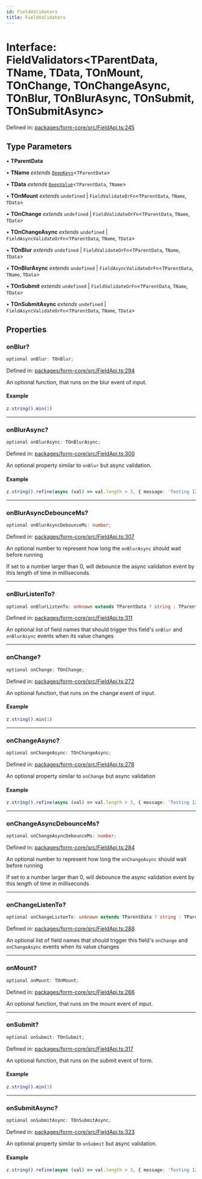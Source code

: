 ```yaml
---
id: FieldValidators
title: FieldValidators
---
```


<!-- DO NOT EDIT: this page is autogenerated from the type comments -->

# Interface: FieldValidators\<TParentData, TName, TData, TOnMount, TOnChange, TOnChangeAsync, TOnBlur, TOnBlurAsync, TOnSubmit, TOnSubmitAsync\>

Defined in: [packages/form-core/src/FieldApi.ts:245](https://github.com/TanStack/form/blob/main/packages/form-core/src/FieldApi.ts#L245)

## Type Parameters

• **TParentData**

• **TName** *extends* [`DeepKeys`](../type-aliases/deepkeys.md)\<`TParentData`\>

• **TData** *extends* [`DeepValue`](../type-aliases/deepvalue.md)\<`TParentData`, `TName`\>

• **TOnMount** *extends* `undefined` \| `FieldValidateOrFn`\<`TParentData`, `TName`, `TData`\>

• **TOnChange** *extends* `undefined` \| `FieldValidateOrFn`\<`TParentData`, `TName`, `TData`\>

• **TOnChangeAsync** *extends* `undefined` \| `FieldAsyncValidateOrFn`\<`TParentData`, `TName`, `TData`\>

• **TOnBlur** *extends* `undefined` \| `FieldValidateOrFn`\<`TParentData`, `TName`, `TData`\>

• **TOnBlurAsync** *extends* `undefined` \| `FieldAsyncValidateOrFn`\<`TParentData`, `TName`, `TData`\>

• **TOnSubmit** *extends* `undefined` \| `FieldValidateOrFn`\<`TParentData`, `TName`, `TData`\>

• **TOnSubmitAsync** *extends* `undefined` \| `FieldAsyncValidateOrFn`\<`TParentData`, `TName`, `TData`\>

## Properties

### onBlur?

```ts
optional onBlur: TOnBlur;
```

Defined in: [packages/form-core/src/FieldApi.ts:294](https://github.com/TanStack/form/blob/main/packages/form-core/src/FieldApi.ts#L294)

An optional function, that runs on the blur event of input.

#### Example

```ts
z.string().min(1)
```

***

### onBlurAsync?

```ts
optional onBlurAsync: TOnBlurAsync;
```

Defined in: [packages/form-core/src/FieldApi.ts:300](https://github.com/TanStack/form/blob/main/packages/form-core/src/FieldApi.ts#L300)

An optional property similar to `onBlur` but async validation.

#### Example

```ts
z.string().refine(async (val) => val.length > 3, { message: 'Testing 123' })
```

***

### onBlurAsyncDebounceMs?

```ts
optional onBlurAsyncDebounceMs: number;
```

Defined in: [packages/form-core/src/FieldApi.ts:307](https://github.com/TanStack/form/blob/main/packages/form-core/src/FieldApi.ts#L307)

An optional number to represent how long the `onBlurAsync` should wait before running

If set to a number larger than 0, will debounce the async validation event by this length of time in milliseconds

***

### onBlurListenTo?

```ts
optional onBlurListenTo: unknown extends TParentData ? string : TParentData extends readonly any[] & IsTuple<TParentData> ? PrefixTupleAccessor<TParentData<TParentData>, AllowedIndexes<TParentData<TParentData>, never>, []> : TParentData extends any[] ? PrefixArrayAccessor<TParentData<TParentData>, [any]> : TParentData extends Date ? never : TParentData extends object ? PrefixObjectAccessor<TParentData<TParentData>, []> : TParentData extends string | number | bigint | boolean ? "" : never[];
```

Defined in: [packages/form-core/src/FieldApi.ts:311](https://github.com/TanStack/form/blob/main/packages/form-core/src/FieldApi.ts#L311)

An optional list of field names that should trigger this field's `onBlur` and `onBlurAsync` events when its value changes

***

### onChange?

```ts
optional onChange: TOnChange;
```

Defined in: [packages/form-core/src/FieldApi.ts:272](https://github.com/TanStack/form/blob/main/packages/form-core/src/FieldApi.ts#L272)

An optional function, that runs on the change event of input.

#### Example

```ts
z.string().min(1)
```

***

### onChangeAsync?

```ts
optional onChangeAsync: TOnChangeAsync;
```

Defined in: [packages/form-core/src/FieldApi.ts:278](https://github.com/TanStack/form/blob/main/packages/form-core/src/FieldApi.ts#L278)

An optional property similar to `onChange` but async validation

#### Example

```ts
z.string().refine(async (val) => val.length > 3, { message: 'Testing 123' })
```

***

### onChangeAsyncDebounceMs?

```ts
optional onChangeAsyncDebounceMs: number;
```

Defined in: [packages/form-core/src/FieldApi.ts:284](https://github.com/TanStack/form/blob/main/packages/form-core/src/FieldApi.ts#L284)

An optional number to represent how long the `onChangeAsync` should wait before running

If set to a number larger than 0, will debounce the async validation event by this length of time in milliseconds

***

### onChangeListenTo?

```ts
optional onChangeListenTo: unknown extends TParentData ? string : TParentData extends readonly any[] & IsTuple<TParentData> ? PrefixTupleAccessor<TParentData<TParentData>, AllowedIndexes<TParentData<TParentData>, never>, []> : TParentData extends any[] ? PrefixArrayAccessor<TParentData<TParentData>, [any]> : TParentData extends Date ? never : TParentData extends object ? PrefixObjectAccessor<TParentData<TParentData>, []> : TParentData extends string | number | bigint | boolean ? "" : never[];
```

Defined in: [packages/form-core/src/FieldApi.ts:288](https://github.com/TanStack/form/blob/main/packages/form-core/src/FieldApi.ts#L288)

An optional list of field names that should trigger this field's `onChange` and `onChangeAsync` events when its value changes

***

### onMount?

```ts
optional onMount: TOnMount;
```

Defined in: [packages/form-core/src/FieldApi.ts:266](https://github.com/TanStack/form/blob/main/packages/form-core/src/FieldApi.ts#L266)

An optional function, that runs on the mount event of input.

***

### onSubmit?

```ts
optional onSubmit: TOnSubmit;
```

Defined in: [packages/form-core/src/FieldApi.ts:317](https://github.com/TanStack/form/blob/main/packages/form-core/src/FieldApi.ts#L317)

An optional function, that runs on the submit event of form.

#### Example

```ts
z.string().min(1)
```

***

### onSubmitAsync?

```ts
optional onSubmitAsync: TOnSubmitAsync;
```

Defined in: [packages/form-core/src/FieldApi.ts:323](https://github.com/TanStack/form/blob/main/packages/form-core/src/FieldApi.ts#L323)

An optional property similar to `onSubmit` but async validation.

#### Example

```ts
z.string().refine(async (val) => val.length > 3, { message: 'Testing 123' })
```
